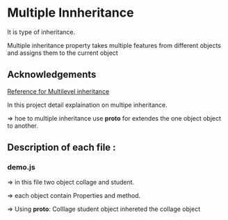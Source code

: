 # Multiple Innheritance

It is type of inheritance.

Multiple inheritance property takes multiple features from different objects and assigns them to the current object 

## Acknowledgements
[Reference for Multilevel inheritance](https://www.scaler.com/topics/javascript/inheritance-in-javascript/)

In this project detail explaination on multipe inheritance.

=> hoe to multiple inheritance use __proto__ for extendes the one object object to another.

## Description of each file :

### demo.js

=> in this file two object collage and student.

=> each object contain Properties and method.

=> Using     __proto__: Colllage student object inhereted the collage object 
